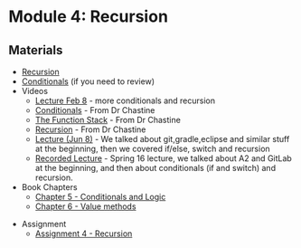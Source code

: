 Module 4: Recursion
===
## Materials
* [Recursion](http://okaram.github.io/IntroJava/html/notes/Recursion.html)
* [Conditionals](../../content/Conditionals.md) (if you need to review)
* Videos
    + [Lecture Feb 8](https://youtu.be/Q4n6_9yo8_Q) - more conditionals and recursion
    + [Conditionals](https://www.youtube.com/watch?v=dlwcV3WPtsc&list=UUSH2TieRlco7uQOGU8Vppnw) - From Dr Chastine
    + [The Function Stack]( https://www.youtube.com/watch?v=jRcll9qY6b0&list=UUSH2TieRlco7uQOGU8Vppnw) - From Dr Chastine
    + [Recursion](https://www.youtube.com/watch?v=PORo1ut9kMs&list=UUSH2TieRlco7uQOGU8Vppnw) - From Dr Chastine
    + [Lecture (Jun 8)](https://youtu.be/lmH3fjaW8e4) - We talked about git,gradle,eclipse and similar stuff at the beginning, then we covered if/else, switch and recursion
	+ [Recorded Lecture](https://youtu.be/y4fTxQ125Kc) - Spring 16 lecture, we talked about A2 and GitLab at the beginning, and then about conditionals (if and switch) and recursion.
* Book Chapters
    + [Chapter 5 - Conditionals and Logic](http://greenteapress.com/thinkjava6/html/thinkjava6006.html)
    + [Chapter 6 - Value methods](http://greenteapress.com/thinkjava6/html/thinkjava6007.html)
+ Assignment
    + [Assignment 4 - Recursion](Assignments/A4.md)
